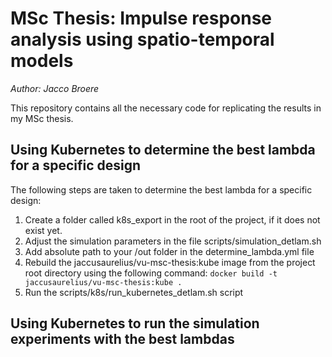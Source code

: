 # MSc Thesis: Impulse response analysis using spatio-temporal models
*Author: Jacco Broere*

This repository contains all the necessary code for replicating the results in my MSc thesis.

## Using Kubernetes to determine the best lambda for a specific design
The following steps are taken to determine the best lambda for a specific design:
1. Create a folder called k8s_export in the root of the project, if it does not exist yet.
2. Adjust the simulation parameters in the file scripts/simulation_detlam.sh
3. Add absolute path to your /out folder in the determine_lambda.yml file
4. Rebuild the jaccusaurelius/vu-msc-thesis:kube image from the project root directory using the following command:
```docker build -t jaccusaurelius/vu-msc-thesis:kube .```
5. Run the scripts/k8s/run_kubernetes_detlam.sh script

## Using Kubernetes to run the simulation experiments with the best lambdas


